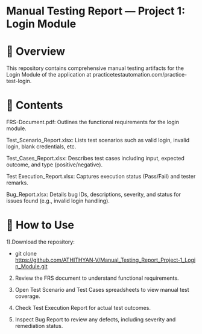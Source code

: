 # Manual Testing Report — Project 1: Login Module
# 📘 Overview
This repository contains comprehensive manual testing artifacts for the Login Module of the application at practicetestautomation.com/practice-test-login.

# 🧩 Contents
FRS-Document.pdf: Outlines the functional requirements for the login module.

Test_Scenario_Report.xlsx: Lists test scenarios such as valid login, invalid login, blank credentials, etc.

Test_Cases_Report.xlsx: Describes test cases including input, expected outcome, and type (positive/negative).

Test Execution_Report.xlsx: Captures execution status (Pass/Fail) and tester remarks.

Bug_Report.xlsx: Details bug IDs, descriptions, severity, and status for issues found (e.g., invalid login handling).

# 🚀 How to Use

1).Download the repository:
- git clone https://github.com/ATHITHYAN‑V/Manual_Testing_Report_Project‑1_Login_Module.git
  
2) Review the FRS document to understand functional requirements.

3) Open Test Scenario and Test Cases spreadsheets to view manual test coverage.

4) Check Test Execution Report for actual test outcomes.

5) Inspect Bug Report to review any defects, including severity and remediation status.
